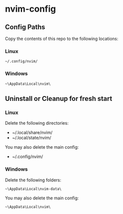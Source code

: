 # nvim-config

## Config Paths

Copy the contents of this repo to the following locations:

### Linux

```
~/.config/nvim/
```

### Windows

```
~\AppData\Local\nvim\
```

## Uninstall or Cleanup for fresh start

### Linux

Delete the following directories:
- ~/.local/share/nvim/
- ~/.local/state/nvim/

You may also delete the main config:
- ~/.config/nvim/

### Windows

Delete the following folders:

```
~\AppData\Local\nvim-data\
```

You may also delete the main config:

```
~\AppData\Local\nvim\
```
